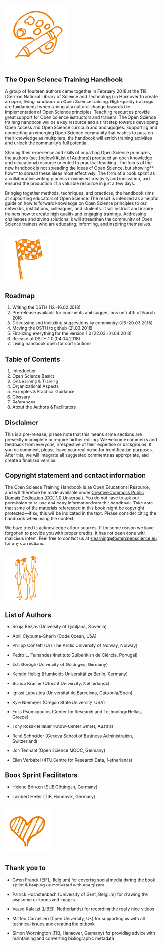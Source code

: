 ## <img src="/Images/Icons/planning_design.png" width="200" height="200" />
## The Open Science Training Handbook

A group of fourteen authors came together in February 2018 at the TIB \(German National Library of Science and Technology\) in Hannover to create an open, living handbook on Open Science training. High-quality trainings are fundamental when aiming at a cultural change towards the implementation of Open Science principles. Teaching resources provide great support for Open Science instructors and trainers. The Open Science training handbook will be a key resource and a first step towards developing Open Access and Open Science curricula and andragogies. Supporting and connecting an emerging Open Science community that wishes to pass on their knowledge as multipliers, the handbook will enrich training activities and unlock the community’s full potential.

Sharing their experience and skills of imparting Open Science principles, the authors \(see [below](#List of Authors)\) produced an open knowledge and educational resource oriented to practical teaching. The focus of the new handbook is not spreading the ideas of Open Science, but showing** how** to spread these ideas most effectively. The form of a book sprint as a collaborative writing process maximised creativity and innovation, and ensured the production of a valuable resource in just a few days.

Bringing together methods, techniques, and practices, the handbook aims at supporting educators of Open Science. The result is intended as a helpful guide on how to forward knowledge on Open Science principles to our networks, institutions, colleagues, and students. It will instruct and inspire trainers how to create high quality and engaging trainings. Addressing challenges and giving solutions, it will strengthen the community of Open Science trainers who are educating, informing, and inspiring themselves.

## <img src="/Images/Icons/finish.png" width="150" height="150" />
## Roadmap

1. Writing the OSTH \(12.-16.02.2018\)
2. Pre-release available for comments and suggestions until 4th of March 2018
3. Discussing and including suggestions by community \(05.-20.03.2018\)
4. Moving the OSTH to github \(21.03.2018\)
5. Finalizing everything for the version 1.0 \(22.03.-01.04.2018\)
6. Release of OSTH 1.0 \(04.04.2018\)
7. Living handbook open for contributions

## Table of Contents

1. Introduction
2. Open Science Basics
3. On Learning & Training
4. Organizational Aspects
5. Examples & Practical Guidance
6. Glossary
7. References
8. About the Authors & Facilitators

## Disclaimer

This is a pre-release, please note that this means some sections are presently incomplete or require further editing. We welcome comments and feedback from everyone, irrespective of their expertise or background. If you do comment, please leave your real name for identification purposes. After this, we will integrate all suggested comments as appropriate, and create a finalised version.

## Copyright statement and contact information

The Open Science Training Handbook is an Open Educational Resource, and will therefore be made available under [Creative Commons Public Domain Dedication \(CC0 1.0 Universal\)](https://creativecommons.org/publicdomain/zero/1.0/). You do not have to ask our permission to re-use and copy information from this handbook. Take note that some of the materials referenced in this book might be copyright protected—if so, this will be indicated in the text. Please consider citing the handbook when using the content.

We have tried to acknowledge all our sources. If for some reason we have forgotten to provide you with proper credits, it has not been done with malicious intent. Feel free to contact us at [elearning@fosteropenscience.eu](mailto:elearning@fosteropenscience.eu) for any corrections.

## <img src="/Images/Icons/research_group.png" width="150" height="150" />
## List of Authors

* Sonja Bezjak \(University of Ljubljana, Slovenia\)

* April Clyburne-Sherin \(Code Ocean, USA\)

* Philipp Conzett \(UiT The Arctic University of Norway, Norway\)

* Pedro L. Fernandes \(Instituto Gulbenkian de Ciência, Portugal\)

* Edit Görögh \(University of Göttingen, Germany\)

* Kerstin Helbig \(Humboldt-Universität zu Berlin, Germany\)

* Bianca Kramer \(Utrecht University, Netherlands\)

* Ignasi Labastida \(Universitat de Barcelona, Catalonia/Spain\)

* Kyle Niemeyer \(Oregon State University, USA\)

* Fotis Psomopoulos \(Center for Research and Technology Hellas, Greece\)

* Tony Ross-Hellauer \(Know-Center GmbH, Austria\)

* René Schneider \(Geneva School of Business Administration, Switzerland\)

* Jon Tennant \(Open Science MOOC, Germany\)

* Ellen Verbakel \(4TU.Centre for Research Data, Netherlands\)

## Book Sprint Facilitators

* Helene Brinken \(SUB Göttingen, Germany\)

* Lambert Heller \(TIB, Hannover, Germany\)

## <img src="/Images/Icons/heart.png" width="150" height="150" />

## Thank you to

* Gwen Franck \(EIFL, Belgium\) for covering social media during the book sprint & keeping us motivated with energizers

* Patrick Hochstenbach \(University of Gent, Belgium\) for drawing the awesome cartoons and images

* Vasso Kalaitzi \(LIBER, Netherlands\) for recording the really nice videos

* Matteo Cancellieri \(Open University, UK\) for supporting us with all technical issues and creating the gitbook

* Simon Worthington \(TIB, Hannover, Germany\) for providing advice with maintaining and converting bibliographic metadata 



